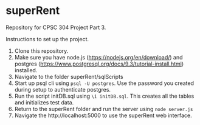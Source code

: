 # superRent
Repository for CPSC 304 Project Part 3.


Instructions to set up the project.

1. Clone this repository.
2. Make sure you have node.js (https://nodejs.org/en/download/) and postgres (https://www.postgresql.org/docs/9.3/tutorial-install.html) installed.
3. Navigate to the folder superRent/sqlScripts 
4. Start up psql cli using `psql -U postgres`. Use the password you created during setup to authenticate postgres. 
5. Run the script initDB.sql using `\i initDB.sql`. This creates all the tables and initializes test data. 
6. Return to the superRent folder and run the server using `node server.js`
7. Navigate the http://localhost:5000 to use the superRent web interface. 